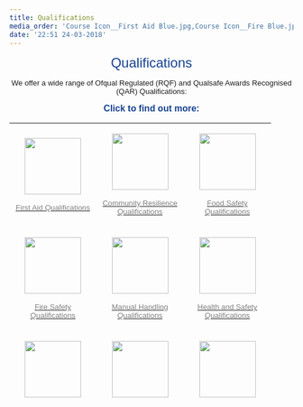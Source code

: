 ```yaml
---
title: Qualifications
media_order: 'Course Icon__First Aid Blue.jpg,Course Icon__Fire Blue.jpg,citizenAID.jpg,Course Icon__FOOD Blue.jpg,Course Icon__FREC Blue.jpg,Course Icon__HS Blue.jpg,Course Icon__Manual Handling blue.jpg,Course Icon__PTLLS Blue.jpg,Course Icon__Safegaurding Blue_0.jpg'
date: '22:51 24-03-2018'
---
```


<p class="rtecenter" style="text-align: center;"><span style="font-family: arial, helvetica, sans-serif; font-size: 18pt; color: #174290;">Qualifications</span></p>
<p class="rtecenter" style="text-align: center;"><span style="font-family: arial, helvetica, sans-serif; font-size: 10pt;">We offer a wide range of Ofqual Regulated (RQF) and Qualsafe Awards Recognised (QAR) Qualifications:</span></p>
<p class="rtecenter" style="text-align: center;"><span style="font-family: arial, helvetica, sans-serif; color: #174290; font-size: 12pt;"><strong>Click to find out more:</strong></span></p>
<table style="height: 500px; margin-left: auto; margin-right: auto;" width="438">
<tbody>
<tr>
<td style="width: 138px; text-align: center;">
<p><a href="qualifications/first-aid-qualifications"><span style="font-size: 10pt; font-family: arial, helvetica, sans-serif; color: #808080;"><img style="display: block; margin-left: auto; margin-right: auto;" src="qualifications/Course Icon__First Aid Blue.jpg" alt="" width="100" height="100" /></span></a></p>
<p><a href="qualifications/first-aid-qualifications"><span style="font-size: 10pt; font-family: arial, helvetica, sans-serif; color: #808080;"><span style="color: #808080;">First Aid Qualifications</span></span></a></p>
</td>
<td style="width: 139px; text-align: center;">
<p><a href="qualifications/community-resilience-qualifications%20"><span style="font-size: 10pt; font-family: arial, helvetica, sans-serif; color: #808080;"><img src="qualifications/citizenAID.jpg" alt="" width="100" height="100" /></span></a></p>
<p><a href="qualifications/community-resilience-qualifications%20"><span style="font-size: 10pt; font-family: arial, helvetica, sans-serif; color: #808080;">Community Resilience Qualifications</span></a></p>
</td>
<td style="width: 139px;">
<p><a href="qualifications/food-safety-qualifications"><span style="font-size: 10pt; font-family: arial, helvetica, sans-serif; color: #808080;"><img style="display: block; margin-left: auto; margin-right: auto;" src="qualifications/Course Icon__FOOD Blue.jpg" alt="" width="100" height="100" /></span></a></p>
<p style="text-align: center;"><a href="qualifications/food-safety-qualifications"><span style="font-size: 10pt; font-family: arial, helvetica, sans-serif; color: #808080;">Food Safety Qualifications</span></a></p>
</td>
</tr>
<tr>
<td style="width: 138px; text-align: center;">
<p><a href="qualifications/fire-safety-qualifications"><span style="font-size: 10pt; font-family: arial, helvetica, sans-serif; color: #808080;"><img src="qualifications/Course Icon__Fire Blue.jpg" alt="" width="100" height="100" /></span></a></p>
<p><a href="qualifications/fire-safety-qualifications"><span style="font-size: 10pt; font-family: arial, helvetica, sans-serif; color: #808080;">Fire Safety Qualifications</span></a></p>
</td>
<td style="width: 139px; text-align: center;">
<p><a href="qualifications/manual-handling-qualifications"><span style="font-size: 10pt; font-family: arial, helvetica, sans-serif; color: #808080;"><img src="qualifications/Course Icon__Manual Handling blue.jpg" alt="" width="100" height="100" /></span></a></p>
<p><a href="qualifications/manual-handling-qualifications"><span style="font-size: 10pt; font-family: arial, helvetica, sans-serif; color: #808080;">Manual Handling Qualifications</span></a></p>
</td>
<td style="width: 139px; text-align: center;">
<p><a href="qualifications/health-and-social-care-qualifications"><span style="font-size: 10pt; font-family: arial, helvetica, sans-serif; color: #808080;"><img src="qualifications/Course Icon__HS Blue.jpg" alt="" width="100" height="100" /></span></a></p>
<p><a href="qualifications/health-and-social-care-qualifications"><span style="font-size: 10pt; font-family: arial, helvetica, sans-serif; color: #808080;">Health and Safety Qualifications</span></a></p>
</td>
</tr>
<tr>
<td style="width: 138px; text-align: center;">
<p><a href="qualifications/prehospital-care-qualifications"><span style="font-size: 10pt; font-family: arial, helvetica, sans-serif; color: #808080;"><img src="qualifications/Course Icon__FREC Blue.jpg" alt="" width="100" height="100" /></span></a></p>
<p><a href="qualifications/prehospital-care-qualifications"><span style="font-size: 10pt; font-family: arial, helvetica, sans-serif; color: #808080;">Prehospital Care Qualifications</span></a></p>
</td>
<td style="width: 139px; text-align: center;">
<p><a href="qualifications/education-and-training-qualifications"><span style="font-size: 10pt; font-family: arial, helvetica, sans-serif; color: #808080;"><img src="qualifications/Course Icon__PTLLS Blue.jpg" alt="" width="100" height="100" /></span></a></p>
<p><a href="qualifications/education-and-training-qualifications"><span style="font-size: 10pt; font-family: arial, helvetica, sans-serif; color: #808080;">Education and Training Qualifications</span></a></p>
</td>
<td style="width: 139px; text-align: center;">
<p><a href="qualifications/health-and-social-care-qualifications"><span style="font-size: 10pt; font-family: arial, helvetica, sans-serif; color: #808080;"><img src="qualifications/Course Icon__Safegaurding Blue_0.jpg" alt="" width="100" height="100" /></span></a></p>
<p><a href="qualifications/health-and-social-care-qualifications"><span style="font-size: 10pt; font-family: arial, helvetica, sans-serif; color: #808080;">Health and Social Care Qualifications</span></a></p>
</td>
</tr>
</tbody>
</table>